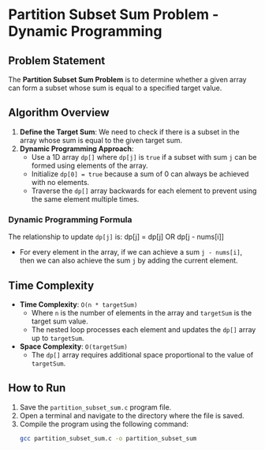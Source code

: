 # Partition Subset Sum Problem - Dynamic Programming

## Problem Statement
The **Partition Subset Sum Problem** is to determine whether a given array can form a subset whose sum is equal to a specified target value.

## Algorithm Overview
1. **Define the Target Sum**: We need to check if there is a subset in the array whose sum is equal to the given target sum.
2. **Dynamic Programming Approach**:
   - Use a 1D array `dp[]` where `dp[j]` is `true` if a subset with sum `j` can be formed using elements of the array.
   - Initialize `dp[0] = true` because a sum of 0 can always be achieved with no elements.
   - Traverse the `dp[]` array backwards for each element to prevent using the same element multiple times.

### Dynamic Programming Formula
The relationship to update `dp[j]` is: 
dp[j] = dp[j] OR dp[j - nums[i]]
- For every element in the array, if we can achieve a sum `j - nums[i]`, then we can also achieve the sum `j` by adding the current element.

## Time Complexity
- **Time Complexity**: `O(n * targetSum)`
  - Where `n` is the number of elements in the array and `targetSum` is the target sum value.
  - The nested loop processes each element and updates the `dp[]` array up to `targetSum`.
- **Space Complexity**: `O(targetSum)`
  - The `dp[]` array requires additional space proportional to the value of `targetSum`.

## How to Run
1. Save the `partition_subset_sum.c` program file.
2. Open a terminal and navigate to the directory where the file is saved.
3. Compile the program using the following command:
   ```bash
   gcc partition_subset_sum.c -o partition_subset_sum